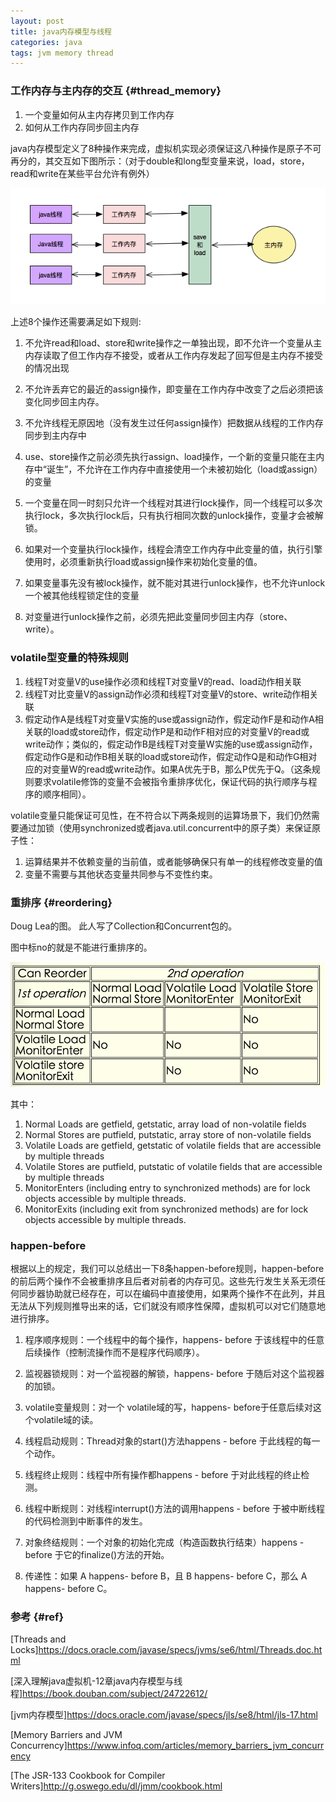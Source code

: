 ```yaml
---
layout: post
title: java内存模型与线程
categories: java
tags: jvm memory thread
---
```


### 工作内存与主内存的交互 {#thread_memory}

1.  一个变量如何从主内存拷贝到工作内存
2.  如何从工作内存同步回主内存

java内存模型定义了8种操作来完成，虚拟机实现必须保证这八种操作是原子不可再分的，其交互如下图所示：（对于double和long型变量来说，load，store，read和write在某些平台允许有例外）

![jvm_memory_thread](/images/java/jvm_memory_thread.png)


上述8个操作还需要满足如下规则:

1.  不允许read和load、store和write操作之一单独出现，即不允许一个变量从主内存读取了但工作内存不接受，或者从工作内存发起了回写但是主内存不接受的情况出现

2.  不允许丢弃它的最近的assign操作，即变量在工作内存中改变了之后必须把该变化同步回主内存。

3.  不允许线程无原因地（没有发生过任何assign操作）把数据从线程的工作内存同步到主内存中

4.  use、store操作之前必须先执行assign、load操作，一个新的变量只能在主内存中“诞生”，不允许在工作内存中直接使用一个未被初始化（load或assign）的变量

5.  一个变量在同一时刻只允许一个线程对其进行lock操作，同一个线程可以多次执行lock，多次执行lock后，只有执行相同次数的unlock操作，变量才会被解锁。

6.  如果对一个变量执行lock操作，线程会清空工作内存中此变量的值，执行引擎使用时，必须重新执行load或assign操作来初始化变量的值。

7.  如果变量事先没有被lock操作，就不能对其进行unlock操作，也不允许unlock一个被其他线程锁定住的变量

8.  对变量进行unlock操作之前，必须先把此变量同步回主内存（store、write）。

### volatile型变量的特殊规则

1.  线程T对变量V的use操作必须和线程T对变量V的read、load动作相关联
2.  线程T对比变量V的assign动作必须和线程T对变量V的store、write动作相关联
3.  假定动作A是线程T对变量V实施的use或assign动作，假定动作F是和动作A相关联的load或store动作，假定动作P是和动作F相对应的对变量V的read或write动作；类似的，假定动作B是线程T对变量W实施的use或assign动作，假定动作G是和动作B相关联的load或store动作，假定动作Q是和动作G相对应的对变量W的read或write动作。如果A优先于B，那么P优先于Q。（这条规则要求volatile修饰的变量不会被指令重排序优化，保证代码的执行顺序与程序的顺序相同）。

volatile变量只能保证可见性，在不符合以下两条规则的运算场景下，我们仍然需要通过加锁（使用synchronized或者java.util.concurrent中的原子类）来保证原子性：

1.  运算结果并不依赖变量的当前值，或者能够确保只有单一的线程修改变量的值
2.  变量不需要与其他状态变量共同参与不变性约束。

### 重排序 {#reordering}

Doug Lea的图。 此人写了Collection和Concurrent包的。

图中标no的就是不能进行重排序的。

![重排序规则](/images/java/reordering.png)

其中：
1. Normal Loads are getfield, getstatic, array load of non-volatile fields
2. Normal Stores are putfield, putstatic, array store of non-volatile fields
3. Volatile Loads are getfield, getstatic of volatile fields that are accessible by multiple threads
4. Volatile Stores are putfield, putstatic of volatile fields that are accessible by multiple threads
5. MonitorEnters (including entry to synchronized methods) are for lock objects accessible by multiple threads.
6. MonitorExits (including exit from synchronized methods) are for lock objects accessible by multiple threads.

### happen-before

根据以上的规定，我们可以总结出一下8条happen-before规则，happen-before的前后两个操作不会被重排序且后者对前者的内存可见。这些先行发生关系无须任何同步器协助就已经存在，可以在编码中直接使用，如果两个操作不在此列，并且无法从下列规则推导出来的话，它们就没有顺序性保障，虚拟机可以对它们随意地进行排序。

1. 程序顺序规则：一个线程中的每个操作，happens- before 于该线程中的任意后续操作（控制流操作而不是程序代码顺序）。

2. 监视器锁规则：对一个监视器的解锁，happens- before 于随后对这个监视器的加锁。

3. volatile变量规则：对一个 volatile域的写，happens- before于任意后续对这个volatile域的读。

4. 线程启动规则：Thread对象的start()方法happens - before 于此线程的每一个动作。

5. 线程终止规则：线程中所有操作都happens - before 于对此线程的终止检测。

6. 线程中断规则：对线程interrupt()方法的调用happens - before 于被中断线程的代码检测到中断事件的发生。

7. 对象终结规则：一个对象的初始化完成（构造函数执行结束）happens - before 于它的finalize()方法的开始。

8. 传递性：如果 A happens- before B，且 B happens- before C，那么 A happens- before C。

### 参考 {#ref}

[Threads and Locks]<https://docs.oracle.com/javase/specs/jvms/se6/html/Threads.doc.html>

[深入理解java虚拟机-12章java内存模型与线程]<https://book.douban.com/subject/24722612/>

[jvm内存模型]<https://docs.oracle.com/javase/specs/jls/se8/html/jls-17.html>

[Memory Barriers and JVM Concurrency]<https://www.infoq.com/articles/memory_barriers_jvm_concurrency>

[The JSR-133 Cookbook for Compiler Writers]<http://g.oswego.edu/dl/jmm/cookbook.html>
